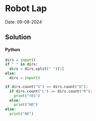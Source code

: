
# Robot Lap

Date: 09-08-2024

## Solution
#### Python
```python
dirs = input()
if " " in dirs:
  dirs = dirs.split(" ")[1]
else:
  dirs = input()

if dirs.count("U") == dirs.count("D"):
  if dirs.count("L") == dirs.count("R"):
    print("YES")
  else:
    print("NO")
else:
  print("NO")
```
        